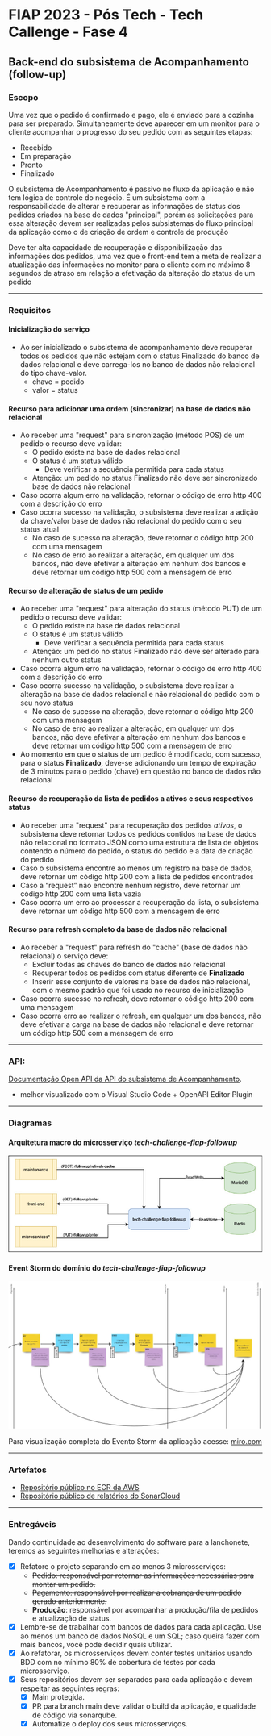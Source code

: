 # FIAP 2023 - Pós Tech - Tech Callenge - Fase 4

## Back-end do subsistema de Acompanhamento (follow-up)

### Escopo
Uma vez que o pedido é confirmado e pago, ele é enviado para a cozinha para ser preparado. Simultaneamente deve aparecer em um monitor para o cliente acompanhar o progresso do seu pedido com as seguintes etapas:
* Recebido
* Em preparação
* Pronto
* Finalizado

O subsistema de Acompanhamento é passivo no fluxo da aplicação e não tem lógica de controle do negócio. É um subsistema com a responsabilidade de alterar e recuperar as informações de status dos pedidos criados na base de dados "principal", porém as solicitações para essa alteração devem ser realizadas pelos subsistemas do fluxo principal da aplicação como o de criação de ordem e controle de produção

Deve ter alta capacidade de recuperação e disponibilização das informações dos pedidos, uma vez que o front-end tem a meta de realizar a atualização das informações no monitor para o cliente com no máximo 8 segundos de atraso em relação a efetivação da alteração do status de um pedido

---

### Requisitos

#### Inicialização do serviço
- Ao ser inicializado o subsistema de acompanhamento deve recuperar todos os pedidos que não estejam com o status Finalizado do banco de dados relacional e deve carrega-los no banco de dados não relacional do tipo chave-valor.
    - chave = pedido
    - valor = status

#### Recurso para adicionar uma ordem (sincronizar) na base de dados não relacional
- Ao receber uma "request" para sincronização (método POS) de um pedido o recurso deve validar:
    - O pedido existe na base de dados relacional
    - O status é um status válido
        - Deve verificar a sequência permitida para cada status
    - Atenção: um pedido no status Finalizado não deve ser sincronizado base de dados não relacional
- Caso ocorra algum erro na validação, retornar o código de erro http 400 com a descrição do erro
- Caso ocorra sucesso na validação, o subsistema deve realizar a adição da chave/valor base de dados não relacional do pedido com o seu status atual
    - No caso de sucesso na alteração, deve retornar o código http 200 com uma mensagem
    - No caso de erro ao realizar a alteração, em qualquer um dos bancos, não deve efetivar a alteração em nenhum dos bancos e deve retornar um código http 500 com a mensagem de erro

#### Recurso de alteração de status de um pedido
- Ao receber uma "request" para alteração do status (método PUT) de um pedido o recurso deve validar:
    - O pedido existe na base de dados relacional
    - O status é um status válido
        - Deve verificar a sequência permitida para cada status
    - Atenção: um pedido no status Finalizado não deve ser alterado para nenhum outro status
- Caso ocorra algum erro na validação, retornar o código de erro http 400 com a descrição do erro
- Caso ocorra sucesso na validação, o subsistema deve realizar a alteração na base de dados relacional e não relacional do pedido com o seu novo status
    - No caso de sucesso na alteração, deve retornar o código http 200 com uma mensagem
    - No caso de erro ao realizar a alteração, em qualquer um dos bancos, não deve efetivar a alteração em nenhum dos bancos e deve retornar um código http 500 com a mensagem de erro
- Ao momento em que o status de um pedido é modificado, com sucesso, para o status **Finalizado**, deve-se adicionando um tempo de expiração de 3 minutos para o pedido (chave) em questão no banco de dados não relacional

#### Recurso de recuperação da lista de pedidos a ativos e seus respectivos status
- Ao receber uma "request" para recuperação dos pedidos *ativos*, o subsistema deve retornar todos os pedidos contidos na base de dados não relacional no formato JSON como uma estrutura de lista de objetos contendo o número do pedido, o status do pedido e a data de criação do pedido
- Caso o subsistema encontre ao menos um registro na base de dados, deve retornar um código http 200 com a lista de pedidos encontrados
- Caso a “request” não encontre nenhum registro, deve retornar um código http 200 com uma lista vazia
- Caso ocorra um erro ao processar a recuperação da lista, o subsistema deve retornar um código http 500 com a mensagem de erro

#### Recurso para refresh completo da base de dados não relacional 
- Ao receber a "request" para refresh do "cache" (base de dados não relacional) o serviço deve:
    - Excluir todas as chaves do banco de dados não relacional
    - Recuperar todos os pedidos com status diferente de **Finalizado**
    - Inserir esse conjunto de valores na base de dados não relacional, com o mesmo padrão que foi usado no recurso de inicialização
- Caso ocorra sucesso no refresh, deve retornar o código http 200 com uma mensagem
- Caso ocorra erro ao realizar o refresh, em qualquer um dos bancos, não deve efetivar a carga na base de dados não relacional e deve retornar um código http 500 com a mensagem de erro

---

### API:
[Documentação Open API da API do subsistema de Acompanhamento](./docs/openapi_followup.yaml "Open API").
- melhor visualizado com o Visual Studio Code + OpenAPI Editor Plugin

---

### Diagramas

#### Arquitetura macro do microsserviço *tech-challenge-fiap-followup*
![Subsistema de Acompanhamento de Pedidos](./docs/img/arquitetura_followup.jpg "Follow Up Subsystem Architecture")

#### Event Storm do domínio do *tech-challenge-fiap-followup*
![Subsistema de Acompanhamento de Pedidos](./docs/img/event_storm_followup.jpg "Follow Up Subsystem Event Storm")

Para visualização completa do Evento Storm da aplicação acesse: [miro.com](https://miro.com/app/board/uXjVMB4KwXo=/)

---

### Artefatos
- [Repositório público no ECR da AWS](https://gallery.ecr.aws/u0d1o6m1/tech-challenge-fiap-followup)
- [Repositório público de relatórios do SonarCloud](https://sonarcloud.io/project/pull_requests_list?id=felipeksw_tech-challenge-fiap-followup)

---

### Entregáveis
Dando continuidade ao desenvolvimento do software para a lanchonete, teremos as seguintes melhorias e alterações:
- [x] Refatore o projeto separando em ao menos 3 microsserviços:
    - ~~Pedido: responsável por retornar as informações necessárias para montar um pedido.~~
    - ~~Pagamento: responsável por realizar a cobrança de um pedido gerado anteriormente.~~
    - **Produção**: responsável por acompanhar a produção/fila de pedidos e atualização de status.
- [x] Lembre-se de trabalhar com bancos de dados para cada aplicação. Use ao menos um banco de dados NoSQL e um SQL; caso queira fazer com mais bancos, você pode decidir quais utilizar. 
- [x] Ao refatorar, os microsserviços devem conter testes unitários usando BDD com no mínimo 80% de cobertura de testes por cada microsserviço.
- [x] Seus repositórios devem ser separados para cada aplicação e devem respeitar as seguintes regras:
    - [x] Main protegida.
    - [x] PR para branch main deve validar o build da aplicação, e qualidade de código via sonarqube.
    - [x] Automatize o deploy dos seus microsserviços.
